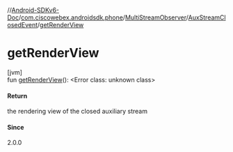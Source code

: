 //[Android-SDKv6-Doc](../../../../index.md)/[com.ciscowebex.androidsdk.phone](../../index.md)/[MultiStreamObserver](../index.md)/[AuxStreamClosedEvent](index.md)/[getRenderView](get-render-view.md)

# getRenderView

[jvm]\
fun [getRenderView](get-render-view.md)(): &lt;Error class: unknown class&gt;

#### Return

the rendering view of the closed auxiliary stream

#### Since

2.0.0
